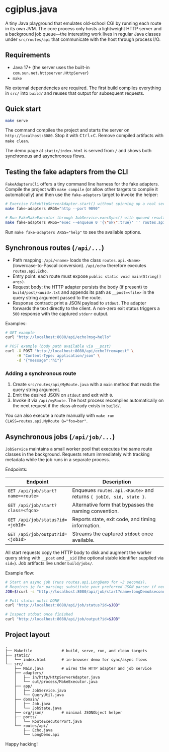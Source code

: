# cgiplus.java

A tiny Java playground that emulates old-school CGI by running each route in its own JVM. The core
process only hosts a lightweight HTTP server and a background job queue—the interesting work lives in
regular Java classes under `src/routes/api` that communicate with the host through process I/O.

## Requirements

- Java 17+ (the server uses the built-in `com.sun.net.httpserver.HttpServer`)
- `make`

No external dependencies are required. The first build compiles everything in `src/` into `build/` and
reuses that output for subsequent requests.

## Quick start

```bash
make serve
```

The command compiles the project and starts the server on `http://localhost:8080`. Stop it with
<kbd>Ctrl</kbd>+<kbd>C</kbd>. Remove compiled artifacts with `make clean`.

The demo page at `static/index.html` is served from `/` and shows both synchronous and asynchronous
flows.

## Testing the fake adapters from the CLI

`FakeAdaptersCli` offers a tiny command line harness for the fake adapters. Compile the project with
`make compile` (or allow other targets to compile it automatically) and then use the `fake-adapters`
target to invoke the helper:

```bash
# Exercise FakeHttpServerAdapter.start() without spinning up a real server
make fake-adapters ARGS="http --port 9090"

# Run FakeMakeExecutor through JobService.execSync() with queued results
make fake-adapters ARGS="exec --enqueue 0 '{\"ok\":true}' '' routes.api.Echo msg=hi"
```

Run `make fake-adapters ARGS="help"` to see the available options.

## Synchronous routes (`/api/...`)

* Path mapping: `/api/<name>` loads the class `routes.api.<Name>` (lowercase-to-Pascal conversion).
  `/api/echo` therefore executes `routes.api.Echo`.
* Entry point: each route must expose `public static void main(String[] args)`.
* Request body: the HTTP adapter persists the body (if present) to `build/post/<uuid>.txt` and appends
  its path as `__post=<file>` in the query string argument passed to the route.
* Response contract: print a JSON payload to `stdout`. The adapter forwards the text directly to the
  client. A non-zero exit status triggers a `500` response with the captured `stderr` output.

Examples:

```bash
# GET example
curl "http://localhost:8080/api/echo?msg=hello"

# POST example (body path available via __post)
curl -X POST "http://localhost:8080/api/echo?from=post" \
     -H "Content-Type: application/json" \
     -d '{"message":"hi"}'
```

### Adding a synchronous route

1. Create `src/routes/api/MyRoute.java` with a `main` method that reads the query string argument.
2. Emit the desired JSON on `stdout` and exit with `0`.
3. Invoke it via `/api/myRoute`. The host process recompiles automatically on the next request if
   the class already exists in `build/`.

You can also execute a route manually with `make run CLASS=routes.api.MyRoute Q="foo=bar"`.

## Asynchronous jobs (`/api/job/...`)

`JobService` maintains a small worker pool that executes the same route classes in the background.
Requests return immediately with tracking metadata while the job runs in a separate process.

Endpoints:

| Endpoint | Description |
| --- | --- |
| `GET /api/job/start?name=<route>` | Enqueues `routes.api.<Route>` and returns `{ jobId, sid, state }`. |
| `GET /api/job/start?class=<fqcn>` | Alternative form that bypasses the naming convention. |
| `GET /api/job/status?id=<jobId>` | Reports state, exit code, and timing information. |
| `GET /api/job/output?id=<jobId>` | Streams the captured `stdout` once available. |

All start requests copy the HTTP body to disk and augment the worker query string with `__post` and
`__sid` (the optional stable identifier supplied via `sid=`). Job artifacts live under `build/jobs/`.

Example flow:

```bash
# Start an async job (runs routes.api.LongDemo for ~3 seconds).
# Requires jq for parsing; substitute your preferred JSON parser if needed.
JOB=$(curl -s "http://localhost:8080/api/job/start?name=longDemo&seconds=3" | jq -r .jobId)

# Poll status until DONE
curl "http://localhost:8080/api/job/status?id=$JOB"

# Inspect stdout once finished
curl "http://localhost:8080/api/job/output?id=$JOB"
```

## Project layout

```
.
├── Makefile             # build, serve, run, and clean targets
├── static/
│   └── index.html       # in-browser demo for sync/async flows
└── src/
    ├── Main.java        # wires the HTTP adapter and job service
    ├── adapters/
    │   ├── in/http/HttpServerAdapter.java
    │   └── out/process/MakeExecutor.java
    ├── app/
    │   ├── JobService.java
    │   └── QueryUtil.java
    ├── domain/
    │   ├── Job.java
    │   └── JobState.java
    ├── org/json/        # minimal JSONObject helper
    ├── ports/
    │   └── RouteExecutorPort.java
    └── routes/api/
        ├── Echo.java
        └── LongDemo.api
```

Happy hacking!
